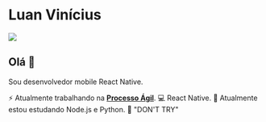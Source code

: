 # Luan Vinícius
<a href="https://www.linkedin.com/in/luanviniciuzz" target="_blank">
<img src="https://img.shields.io/badge/LinkedIn-0077B5?style=for-the-badge&logo=linkedin&logoColor=white" target="_blank"/>
</a>

## Olá 👋
Sou desenvolvedor mobile React Native.

⚡ Atualmente trabalhando na [**Processo Ágil**](https://www.processoagil.com.br/).
💻 React Native.
🌱 Atualmente estou estudando Node.js e Python.
💪 "DON'T TRY"



